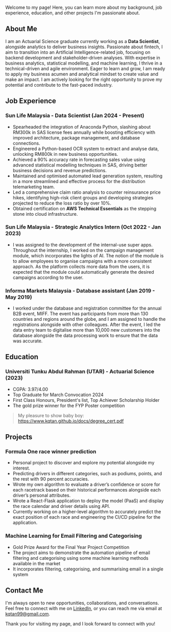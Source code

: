 Welcome to my page! Here, you can learn more about my background, job experience, education, and other projects I'm passionate about.

## About Me

I am an Actuarial Science graduate currently working as a **Data Scientist**, alongside analytics to deliver business insights. Passionate about fintech, I aim to transition into an Artificial Intelligence-related job, focusing on backend development and stakeholder-driven analyses. With expertise in business analytics, statistical modelling, and machine learning, I thrive in a technical-driven and agile environment. Eager to learn and grow, I am ready to apply my business acumen and analytical mindset to create value and make an impact. I am actively looking for the right opportunity to prove my potential and contribute to the fast-paced industry.

## Job Experience

### Sun Life Malaysia - Data Scientist (Jan 2024 - Present)
- Spearheaded the integration of Anaconda Python, slashing about RM300k in SAS license fees annually while boosting efficiency with improved architecture, package management, and database connections.
- Engineered a Python-based OCR system to extract and analyse data, unlocking RM800k in new business opportunities.
- Achieved a 90% accuracy rate in forecasting sales value using advanced statistical modelling techniques in SAS, driving better business decisions and revenue predictions.
- Maintained and optimised automated lead generation system, resulting in a more streamlined and effective process for the distribution telemarketing team.
- Led a comprehensive claim ratio analysis to counter reinsurance price hikes, identifying high-risk client groups and developing strategies projected to reduce the loss ratio by over 10%.
- Obtained certification on **AWS Technical Essentials** as the stepping stone into cloud infrastructure.
 
### Sun Life Malaysia - Strategic Analytics Intern (Oct 2022 - Jan 2023)
- I was assigned to the development of the internal-use super apps. Throughout the internship, I worked on the campaign management module, which incorporates the lights of AI. The notion of the module is to allow employees to organise campaigns with a more consistent approach. As the platform collects more data from the users, it is expected that the module could automatically generate the desired campaigns according to the user.

### Informa Markets Malaysia - Database assistant (Jan 2019 - May 2019)
- I worked under the database and registration committee for the annual B2B event, MIFF. The event has participants from more than 130 countries and regions around the globe, and I am assigned to handle the registrations alongside with other colleagues. After the event, I led the data entry team to digitalise more than 10,000 new customers into the database alongside the data processing work to ensure that the data was accurate.

## Education

### Universiti Tunku Abdul Rahman (UTAR) - Actuarial Science (2023)
- CGPA: 3.97/4.00
- Top Graduate for March Convocation 2024
- First Class Honours, President's list, Top Achiever Scholarship Holder
- The gold prize winner for the FYP Poster competition
> My pleasure to show baby boy: <https://www.kqtan.github.io/docs/degree_cert.pdf>

## Projects

### Formula One race winner prediction
- Personal project to discover and explore my potential alongside my interest.
- Predicting drivers in different categories, such as podiums, points, and the rest with 90 percent accuracies.
- Wrote my own algorithm to evaluate a driver’s confidence or score for each racetrack based on their historical performances alongside each driver’s personal attributes.
- Wrote a React-Flask application to deploy the model (PaaS) and display the race calendar and driver details using API.
- Currently working on a higher-level algorithm to accurately predict the exact position of each race and engineering the CI/CD pipeline for the application.

### Machine Learning for Email Filtering and Categorising
- Gold Prize Award for the Final Year Project Competition
- The project aims to demonstrate the automation pipeline of email filtering and categorising using some machine learning methods available in the market
- It incorporates filtering, categorising, and summarising email in a single system

## Contact Me

I'm always open to new opportunities, collaborations, and conversations. Feel free to connect with me on [LinkedIn](https://www.linkedin.com/in/kai-qin-tan), or you can reach me via email at kqtan99@gmail.com.

Thank you for visiting my page, and I look forward to connect with you!

